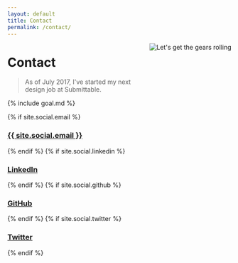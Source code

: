 ```yaml
---
layout: default
title: Contact
permalink: /contact/
---
```


<img src="{{ site.url }}/assets/contact.png" alt="Let's get the gears rolling" style="float: right; margin: 0 0 100px 20px;" />

# Contact 

> As of July 2017, I've started my next design job at Submittable.

{% include goal.md %}

{% if site.social.email %}
  <h3>
    <a href="mailto:{{ site.social.email }}" title="Email">
      <span class="icon icon-at"></span>
      {{ site.social.email }}
    </a>
  </h3>
{% endif %}
{% if site.social.linkedin %}
  <h3>
    <a href="https://www.linkedin.com/in/{{ site.social.linkedin }}" target="_blank" title="LinkedIn">
      <span class="icon icon-social-linkedin"></span>
      LinkedIn
    </a>
  </h3>
{% endif %}
{% if site.social.github %}
  <h3>
    <a href="https://github.com/{{ site.social.github }}" target="_blank" title="GitHub">
      <span class="icon icon-social-github"></span>
      GitHub
    </a>
  </h3>
{% endif %}
{% if site.social.twitter %}
  <h3>
    <a href="https://twitter.com/{{ site.social.twitter }}" target="_blank" title="Twitter">
      <span class="icon icon-social-twitter"></span>
      Twitter
    </a>
  </h3>
{% endif %}

